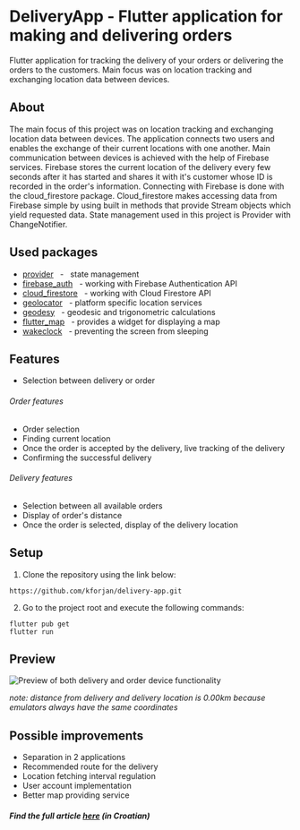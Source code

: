 # DeliveryApp - Flutter application for making and delivering orders

Flutter application for tracking the delivery of your orders or delivering the orders to the customers.
Main focus was on location tracking and exchanging location data between devices.

## About

The main focus of this project was on location tracking and exchanging location data between devices. The application connects two users and enables the exchange of their current locations with one another. Main communication between devices is achieved with the help of Firebase services. Firebase stores the current location of the delivery every few seconds after it has started and shares it with it's customer whose ID is recorded in the order's information. Connecting with Firebase is done with the cloud_firestore package. Cloud_firestore makes accessing data from Firebase simple by using built in methods that provide Stream objects which yield requested data. State management used in this project is Provider with ChangeNotifier.

## Used packages

* [provider](https://pub.dev/packages/provider) &nbsp; - &nbsp; state management
* [firebase_auth](https://pub.dev/packages/firebase_auth) &nbsp; - working with Firebase Authentication API
* [cloud_firestore](https://pub.dev/packages/cloud_firestore) &nbsp; - working with Cloud Firestore API
* [geolocator](https://pub.dev/packages/geolocator) &nbsp; - platform specific location services
* [geodesy](https://pub.dev/packages/geodesy) &nbsp; - geodesic and trigonometric calculations 
* [flutter_map](https://pub.dev/packages/flutter_map) &nbsp; - provides a widget for displaying a map
* [wakeclock](https://pub.dev/packages/wakelock) &nbsp; - preventing the screen from sleeping

## Features

* Selection between delivery or order

###### Order features

* Order selection
* Finding current location
* Once the order is accepted by the delivery, live tracking of the delivery
* Confirming the successful delivery

###### Delivery features

* Selection between all available orders
* Display of order's distance
* Once the order is selected, display of the delivery location

## Setup

  1. Clone the repository using the link below:
  ```
  https://github.com/kforjan/delivery-app.git
  ```
  2. Go to the project root and execute the following commands:
  ```
  flutter pub get
  flutter run
  ```

## Preview

![Preview of both delivery and order device functionality](https://s3.gifyu.com/images/delivery-app-preview.gif)

*note: distance from delivery and delivery location is 0.00km because emulators always have the same coordinates*

## Possible improvements

* Separation in 2 applications
* Recommended route for the delivery
* Location fetching interval regulation
* User account implementation
* Better map providing service

##### Find the full article [here](https://repozitorij.etfos.hr/islandora/object/etfos%3A2627) (in Croatian)
